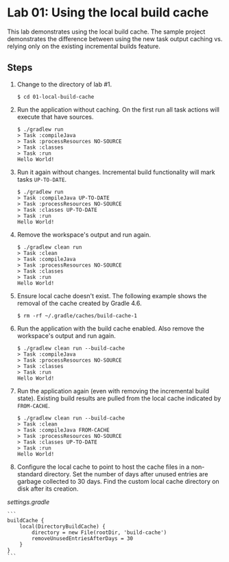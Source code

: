 Lab 01: Using the local build cache
===================================

This lab demonstrates using the local build cache. The sample project demonstrates the difference between using the
new task output caching vs. relying only on the existing incremental builds feature.

Steps
-----

1. Change to the directory of lab #1.

    ```
    $ cd 01-local-build-cache
    ```

2. Run the application without caching. On the first run all task actions will execute that have sources.

    ```
    $ ./gradlew run
    > Task :compileJava
    > Task :processResources NO-SOURCE
    > Task :classes
    > Task :run
    Hello World!
    ```

3. Run it again without changes. Incremental build functionality will mark tasks `UP-TO-DATE`.

    ```
    $ ./gradlew run
    > Task :compileJava UP-TO-DATE
    > Task :processResources NO-SOURCE
    > Task :classes UP-TO-DATE
    > Task :run
    Hello World!
    ```

4. Remove the workspace's output and run again.

    ```
    $ ./gradlew clean run
    > Task :clean
    > Task :compileJava
    > Task :processResources NO-SOURCE
    > Task :classes
    > Task :run
    Hello World!
    ```

5. Ensure local cache doesn't exist. The following example shows the removal of the cache created by Gradle 4.6.

    ```
    $ rm -rf ~/.gradle/caches/build-cache-1
    ```

6. Run the application with the build cache enabled. Also remove the workspace's output and run again.

    ```
    $ ./gradlew clean run --build-cache
    > Task :compileJava
    > Task :processResources NO-SOURCE
    > Task :classes
    > Task :run
    Hello World!
    ```

7. Run the application again (even with removing the incremental build state). Existing build results are pulled from
the local cache indicated by `FROM-CACHE`.

    ```
    $ ./gradlew clean run --build-cache
    > Task :clean
    > Task :compileJava FROM-CACHE
    > Task :processResources NO-SOURCE
    > Task :classes UP-TO-DATE
    > Task :run
    Hello World!
    ```

8. Configure the local cache to point to host the cache files in a non-standard directory. Set the number of days
after unused entries are garbage collected to 30 days. Find the custom local cache directory on disk after its creation.

_settings.gradle_

    ```
    buildCache {
        local(DirectoryBuildCache) {
            directory = new File(rootDir, 'build-cache')
            removeUnusedEntriesAfterDays = 30
        }
    }
    ```
